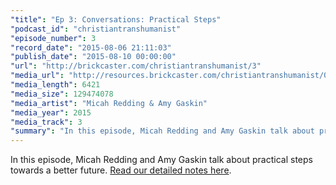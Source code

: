 ```yaml
---
"title": "Ep 3: Conversations: Practical Steps"
"podcast_id": "christiantranshumanist"
"episode_number": 3
"record_date": "2015-08-06 21:11:03"
"publish_date": "2015-08-10 00:00:00"
"url": "http://brickcaster.com/christiantranshumanist/3"
"media_url": "http://resources.brickcaster.com/christiantranshumanist/003_practical_steps.mp3"
"media_length": 6421
"media_size": 129474078
"media_artist": "Micah Redding & Amy Gaskin"
"media_year": 2015
"media_track": 3
"summary": "In this episode, Micah Redding and Amy Gaskin talk about practical steps towards a better future."
---
```


In this episode, Micah Redding and Amy Gaskin talk about practical steps towards a better future. [Read our detailed notes here](http://brickcaster.com/christiantranshumanist/3).
